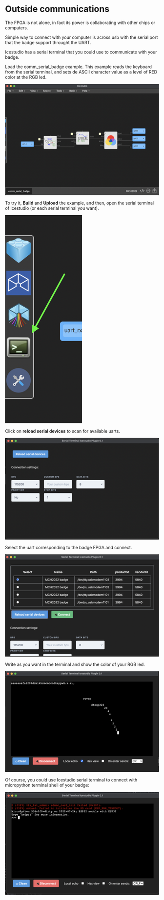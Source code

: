 # Outside communications

The FPGA is not alone, in fact its power is collaborating with other chips or computers.

Simple way to connect with your computer is across usb with the serial port that the badge support throught the UART.

Icestudio  has a serial terminal that you could use to communicate with your badge.

Load the comm_serial_badge example. This example reads the keyboard from the serial terminal, and sets de ASCII character value as a level of RED color at the RGB led.

![](assets/05_serial/01.png)



To try it, **Build** and **Upload** the example, and then, open the serial terminal of Icestudio (or each serial terminal you want).

![](assets/05_serial/02b.png)



Click on **reload serial devices** to scan for available uarts.

![](assets/05_serial/02.png)



Select the uart corresponding to the badge FPGA and connect.

![](assets/05_serial/03.png)


Write as you want in the terminal and show the color of your RGB led.

![](assets/05_serial/04.png)



Of course, you could use Icestudio serial terminal to connect with micropython terminal shell of your badge:

![](assets/05_serial/05.png)



